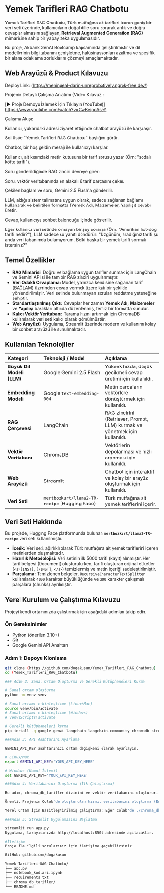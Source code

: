 # Yemek Tarifleri RAG Chatbotu

Yemek Tarifleri RAG Chatbotu, Türk mutfağına ait tarifleri içeren geniş bir veri seti üzerinde, kullanıcıların doğal dille soru sorarak anlık ve doğru cevaplar almasını sağlayan, **Retrieval Augmented Generation (RAG)** mimarisine sahip bir yapay zeka uygulamasıdır.

Bu proje, Akbank GenAI Bootcamp kapsamında geliştirilmiştir ve dil modellerinin bilgi tabanını genişletme, halüsinasyonları azaltma ve spesifik bir alana odaklama zorluklarını çözmeyi amaçlamaktadır.

## Web Arayüzü & Product Kılavuzu

Deploy Link: (https://meningeal-darin-unreprobatively.ngrok-free.dev/)

Projenin Detaylı Çalışma Anlatımı (Video Kılavuz):

[▶️ Proje Demoyu İzlemek İçin Tıklayın (YouTube)] https://www.youtube.com/watch?v=CwBejnoAseY

Çalışma Akışı:

Kullanıcı, yukarıdaki adresi ziyaret ettiğinde chatbot arayüzü ile karşılaşır.

Sol üstte "Yemek Tarifleri RAG Chatbotu" başlığını görür.

Chatbot, bir hoş geldin mesajı ile kullanıcıyı karşılar.

Kullanıcı, alt kısımdaki metin kutusuna bir tarif sorusu yazar (Örn: "sodalı köfte tarifi").

Soru gönderildiğinde RAG zinciri devreye girer:

Soru, vektör veritabanında en alakalı 6 tarif parçasını çeker.

Çekilen bağlam ve soru, Gemini 2.5 Flash'a gönderilir.

LLM, aldığı sistem talimatına uygun olarak, sadece sağlanan bağlamı kullanarak ve belirtilen formatta (Yemek Adı, Malzemeler, Yapılışı) cevabı üretir.

Cevap, kullanıcıya sohbet baloncuğu içinde gösterilir.

Eğer kullanıcı veri setinde olmayan bir şey sorarsa (Örn: "Amerikan hot-dog tarifi nedir?"), LLM sadece şu yanıtı döndürür: "Üzgünüm, aradığınız tarifi şu anda veri tabanımda bulamıyorum. Belki başka bir yemek tarifi sormak istersiniz?"


## Temel Özellikler

* **RAG Mimarisi:** Doğru ve bağlama uygun tarifler sunmak için LangChain ve Gemini API'si ile tam bir RAG zinciri uygulanmıştır.
* **Veri Odaklı Cevaplama:** Model, yalnızca kendisine sağlanan tarif (BAĞLAM) üzerinden cevap vermek üzere katı bir şekilde yönlendirilmiştir. Veri setinde bulunmayan soruları reddetme yeteneğine sahiptir.
* **Standartlaştırılmış Çıktı:** Cevaplar her zaman **Yemek Adı**, **Malzemeler** ve **Yapılışı** başlıkları altında düzenlenmiş, temiz bir formatta sunulur.
* **Kalıcı Vektör Veritabanı:** Tarama hızını artırmak için ChromaDB kullanılarak veri seti kalıcı olarak gömülmüştür.
* **Web Arayüzü:** Uygulama, Streamlit üzerinde modern ve kullanımı kolay bir sohbet arayüzü ile sunulmaktadır.

## Kullanılan Teknolojiler

| Kategori | Teknoloji / Model | Açıklama |
| :--- | :--- | :--- |
| **Büyük Dil Modeli (LLM)** | Google Gemini 2.5 Flash | Yüksek hızda, düşük gecikmeli cevap üretimi için kullanıldı. |
| **Embedding Modeli** | Google `text-embedding-004` | Metin parçalarını vektörlere dönüştürmek için kullanıldı. |
| **RAG Çerçevesi** | LangChain | RAG zincirini (Retriever, Prompt, LLM) kurmak ve yönetmek için kullanıldı. |
| **Vektör Veritabanı** | ChromaDB | Vektörlerin depolanması ve hızlı aranması için kullanıldı. |
| **Web Arayüzü** | Streamlit | Chatbot için interaktif ve kolay bir arayüz oluşturmak için kullanıldı. |
| **Veri Seti** | `mertbozkurt/llama2-TR-recipe` (Hugging Face) | Türk mutfağına ait yemek tariflerini içerir. |

## Veri Seti Hakkında

Bu projede, Hugging Face platformunda bulunan **`mertbozkurt/llama2-TR-recipe`** veri seti kullanılmıştır.

* **İçerik:** Veri seti, ağırlıklı olarak Türk mutfağına ait yemek tariflerini içeren metinlerden oluşmaktadır.
* **Hazırlık Metodolojisi:** Veri setinin ilk 5000 tarifi (kayıt) alınmıştır. Her tarif belgesi (Document) oluşturulurken, tarifi oluşturan orijinal etiketler (`<s>[INST]`, `[/INST]`, `</s>`) temizlenmiş ve metin içeriği sadeleştirilmiştir.
* **Parçalama:** Temizlenen belgeler, `RecursiveCharacterTextSplitter` kullanılarak `4000` karakter büyüklüğünde ve `200` karakter çakışmalı parçalara (chunks) ayrılmıştır.

## Yerel Kurulum ve Çalıştırma Kılavuzu

Projeyi kendi ortamınızda çalıştırmak için aşağıdaki adımları takip edin.

### Ön Gereksinimler

* Python (önerilen 3.10+)
* Git
* Google Gemini API Anahtarı

### Adım 1: Depoyu Klonlama

```bash
git clone (https://github.com/dogakusun/Yemek_Tarifleri_RAG_Chatbotu)
cd (Yemek_Tarifleri_RAG_Chatbotu)

### Adım 2: Sanal Ortam Oluşturma ve Gerekli Kütüphaneleri Kurma

# Sanal ortam oluşturma
python -m venv venv

# Sanal ortamı etkinleştirme (Linux/Mac)
source venv/bin/activate
# Sanal ortamı etkinleştirme (Windows)
# venv\Scripts\activate

# Gerekli kütüphaneleri kurma
pip install -q google-genai langchain langchain-community chromadb streamlit datasets pypdf langchain-google-genai

###Adım 3: API Anahtarını Ayarlama

GEMINI_API_KEY anahtarınızı ortam değişkeni olarak ayarlayın.

# Linux/Mac
export GEMINI_API_KEY='YOUR_API_KEY_HERE'

# Windows (Komut İstemi)
set GEMINI_API_KEY='YOUR_API_KEY_HERE'

###Adım 4: Veritabanını Oluşturma (İlk Çalıştırma)

Bu adım, chroma_db_tarifler dizinini ve vektör veritabanını oluşturur.

Önemli: Projenin Colab'de oluşturulan kısmı, veritabanını oluşturma (Embedding) ve RAG zincirini kurma adımlarını içerir. Bu adımları yerel ortamınızda çalıştırmak için Colab'deki ilgili kod bloklarını (2.1, 2.2, 2.3, 3.1, 3.2) bir Python dosyasına (örneğin setup_db.py) taşıyarak çalıştırmanız veya app.py dosyasındaki @st.cache_resource fonksiyonunu yerel olarak veritabanını oluşturacak şekilde düzenlemeniz gerekir.

Yerel Ortam İçin Basitleştirilmiş Çalıştırma: Eğer Colab'de ./chroma_db_tarifler klasörünü sıkıştırıp (zip) indirdiyseniz ve projenizin ana dizinine çıkardıysanız, bu adımı atlayabilirsiniz. Aksi takdirde, Colab'deki 2. adımı (Veri Seti Hazırlama, Parçalama ve ChromaDB Oluşturma) çalıştıracak bir setup_db.py dosyası oluşturup bir kere çalıştırmalısınız.

###Adım 5: Streamlit Uygulamasını Başlatma

streamlit run app.py
Uygulama, tarayıcınızda http://localhost:8501 adresinde açılacaktır.

#İletişim
Proje ile ilgili sorularınız için iletişime geçebilirsiniz.

GitHub: github.com/dogakusun

Yemek-Tarifleri-RAG-Chatbotu/
├── app.py                      
├── notebook_kodlari.ipynb      
├── requirements.txt            
├── chroma_db_tarifler/         
└── README.md                   
